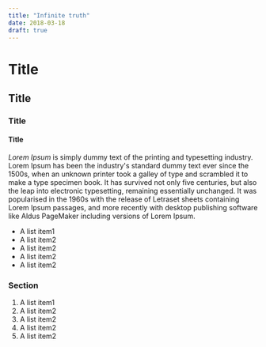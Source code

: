 ```yaml
---
title: "Infinite truth"
date: 2018-03-18
draft: true
---
```


# Title
## Title
### Title
#### Title

*Lorem Ipsum* is simply dummy text of the printing and typesetting industry. Lorem Ipsum has been the industry's standard dummy text ever since the 1500s, when an unknown printer took a galley of type and scrambled it to make a type specimen book. It has survived not only five centuries, but also the leap into electronic typesetting, remaining essentially unchanged. It was popularised in the 1960s with the release of Letraset sheets containing Lorem Ipsum passages, and more recently with desktop publishing software like Aldus PageMaker including versions of Lorem Ipsum.

- A list item1
- A list item2
- A list item2
- A list item2
- A list item2

### Section

1. A list item1
1. A list item2
1. A list item2
1. A list item2
1. A list item2
